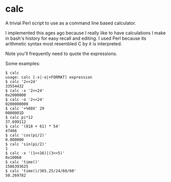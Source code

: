 # calc
A trivial Perl script to use as a command line based calculator.

I implemented this ages ago because I really like to have calculations
I make in bash's history for easy recall and editing.  I used Perl
because its arithmetic syntax most resembled C by it is interpreted.

Note you'll frequently need to quote the expressions.

Some examples:
```
$ calc
usage: calc [-x|-o|+FORMAT] expression
$ calc '2<<24'
33554432
$ calc -x '2<<24'
0x2000000
$ calc -o '2<<24'
0200000000
$ calc '+%08X' 29
0000001D
$ calc pi*12
37.699112
$ calc '(818 + 61) * 54'
47466
$ calc 'cos(pi/2)'
0.000000
$ calc 'sin(pi/2)'
1
$ calc -x '(1<<16)|(3<<5)'
0x10060
$ calc 'time()'
1586393625
$ calc 'time()/365.25/24/60/60'
50.269782
```
